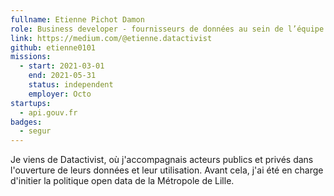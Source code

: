```yaml
---
fullname: Etienne Pichot Damon
role: Business developer - fournisseurs de données au sein de l’équipe API
link: https://medium.com/@etienne.datactivist
github: etienne0101
missions:
  - start: 2021-03-01
    end: 2021-05-31
    status: independent
    employer: Octo
startups:
  - api.gouv.fr
badges:
  - segur
---
```


Je viens de Datactivist, où j'accompagnais acteurs publics et privés dans l'ouverture de leurs données et leur utilisation. Avant cela, j'ai été en charge d'initier la politique open data de la Métropole de Lille. 
